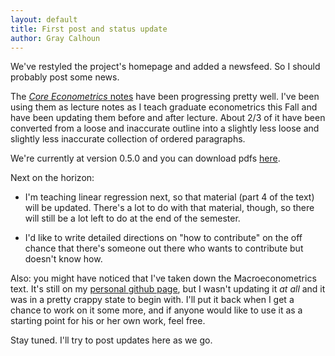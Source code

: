 ```yaml
---
layout: default
title: First post and status update
author: Gray Calhoun
---
```


We've restyled the project's homepage and added a newsfeed.  So I
should probably post some news.

The [*Core Econometrics* notes](/core) have been progressing pretty
well.  I've been using them as lecture notes as I teach graduate
econometrics this Fall and have been updating them before and after
lecture.  About 2/3 of it have been converted from a loose and
inaccurate outline into a slightly less loose and slightly less
inaccurate collection of ordered paragraphs.

We're currently at version 0.5.0 and you can download pdfs
[here][pdfs].

Next on the horizon:

* I'm teaching linear regression next, so that material (part 4 of the
  text) will be updated.  There's a lot to do with that material,
  though, so there will still be a lot left to do at the end of the
  semester.

* I'd like to write detailed directions on "how to contribute" on the
  off chance that there's someone out there who wants to contribute
  but doesn't know how.

Also: you might have noticed that I've taken down the
Macroeconometrics text.  It's still on my [personal github
page][grayclhn], but I wasn't updating it *at all* and it was in a
pretty crappy state to begin with.  I'll put it back when I get a
chance to work on it some more, and if anyone would like to use it as
a starting point for his or her own work, feel free.

Stay tuned.  I'll try to post updates here as we go.

[pdfs]: https://github.com/EconometricsLibrary/core/releases
[grayclhn]: https://github.com/grayclhn